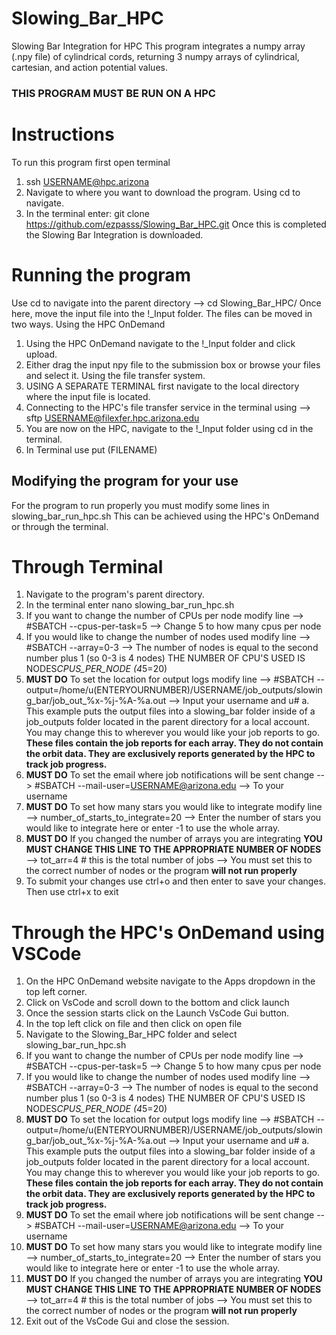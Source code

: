 # Slowing_Bar_HPC
Slowing Bar Integration for HPC
This program integrates a numpy array (.npy file) of cylindrical cords, returning 3 numpy arrays of cylindrical, cartesian, and action potential values. 
### THIS PROGRAM MUST BE RUN ON A HPC ###
# Instructions
To run this program first open terminal 
1. ssh USERNAME@hpc.arizona
2. Navigate to where you want to download the program. Using cd to navigate.
3. In the terminal enter: git clone https://github.com/ezpasss/Slowing_Bar_HPC.git
Once this is completed the Slowing Bar Integration is downloaded.
# Running the program
Use cd to navigate into the parent directory --> cd Slowing_Bar_HPC/
Once here, move the input file into the !_Input folder.
The files can be moved in two ways. 
  Using the HPC OnDemand
  1. Using the HPC OnDemand navigate to the !_Input folder and click upload.
  2. Either drag the input npy file to the submission box or browse your files and select it.
  Using the file transfer system. 
  1. USING A SEPARATE TERMINAL first navigate to the local directory where the input file is located.
  2. Connecting to the HPC's file transfer service in the terminal using --> sftp USERNAME@filexfer.hpc.arizona.edu
  3. You are now on the HPC, navigate to the !_Input folder using cd in the terminal.
  4. In Terminal use put (FILENAME)
## Modifying the program for your use
For the program to run properly you must modify some lines in slowing_bar_run_hpc.sh
This can be achieved using the HPC's OnDemand or through the terminal. 
  # Through Terminal
  1.   Navigate to the program's parent directory.
  2.   In the terminal enter nano slowing_bar_run_hpc.sh
  3.   If you want to change the number of CPUs per node modify line --> #SBATCH --cpus-per-task=5 --> Change 5 to how many cpus per node
  4.   If you would like to change the number of nodes used modify line --> #SBATCH --array=0-3 --> The number of nodes is equal to the second number plus 1 (so 0-3 is 4 nodes) THE NUMBER OF CPU'S USED IS NODES*CPUS_PER_NODE (4*5=20)
  5.   **MUST DO** To set the location for output logs modify line --> #SBATCH --output=/home/u(ENTERYOURNUMBER)/USERNAME/job_outputs/slowing_bar/job_out_%x-%j-%A-%a.out --> Input your username and u#
     a. This example puts the output files into a slowing_bar folder inside of a job_outputs folder located in the parent directory for a local account. You may change this to wherever you would like your job reports to go. **These files contain the job reports for each array. They do not contain the orbit data. They are exclusively reports generated by the HPC to track job progress.**
  6.   **MUST DO** To set the email where job notifications will be sent change --> #SBATCH --mail-user=USERNAME@arizona.edu --> To your username
  7.   **MUST DO** To set how many stars you would like to integrate modify line --> number_of_starts_to_integrate=20 --> Enter the number of stars you would like to integrate here or enter -1 to use the whole array.
  8.   **MUST DO** If you changed the number of arrays you are integrating **YOU MUST CHANGE THIS LINE TO THE APPROPRIATE NUMBER OF NODES** --> tot_arr=4 # this is the total number of jobs --> You must set this to the correct number of nodes or the program **will not run properly**
  9.   To submit your changes use ctrl+o and then enter to save your changes. Then use ctrl+x to exit
  # Through the HPC's OnDemand using VSCode
  1. On the HPC OnDemand website navigate to the Apps dropdown in the top left corner.
  2. Click on VsCode and scroll down to the bottom and click launch
  3. Once the session starts click on the Launch VsCode Gui button.
  4. In the top left click on file and then click on open file
  5. Navigate to the Slowing_Bar_HPC folder and select slowing_bar_run_hpc.sh
  6. If you want to change the number of CPUs per node modify line --> #SBATCH --cpus-per-task=5 --> Change 5 to how many cpus per node
  7. If you would like to change the number of nodes used modify line --> #SBATCH --array=0-3 --> The number of nodes is equal to the second number plus 1 (so 0-3 is 4 nodes) THE NUMBER OF CPU'S USED IS NODES*CPUS_PER_NODE (4*5=20)
  8. **MUST DO** To set the location for output logs modify line --> #SBATCH --output=/home/u(ENTERYOURNUMBER)/USERNAME/job_outputs/slowing_bar/job_out_%x-%j-%A-%a.out --> Input your username and u#
     a. This example puts the output files into a slowing_bar folder inside of a job_outputs folder located in the parent directory for a local account. You may change this to wherever you would like your job reports to go. **These files contain the job reports for each array. They do not contain the orbit data. They are exclusively reports generated by the HPC to track job progress.**
  9. **MUST DO** To set the email where job notifications will be sent change --> #SBATCH --mail-user=USERNAME@arizona.edu --> To your username
  10. **MUST DO** To set how many stars you would like to integrate modify line --> number_of_starts_to_integrate=20 --> Enter the number of stars you would like to integrate here or enter -1 to use the whole array.
  11. **MUST DO** If you changed the number of arrays you are integrating **YOU MUST CHANGE THIS LINE TO THE APPROPRIATE NUMBER OF NODES** --> tot_arr=4 # this is the total number of jobs --> You must set this to the correct number of nodes or the program **will not run properly**
  12. Exit out of the VsCode Gui and close the session.
